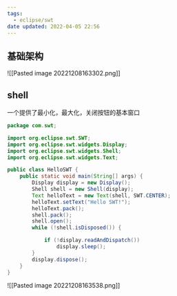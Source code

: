 ```yaml
---
tags:
  - eclipse/swt
date updated: 2022-04-05 22:56
---
```


## 基础架构

![[Pasted image 20221208163302.png]]
## shell

一个提供了最小化，最大化，关闭按钮的基本窗口

```java
package com.swt;

import org.eclipse.swt.SWT;
import org.eclipse.swt.widgets.Display;
import org.eclipse.swt.widgets.Shell;
import org.eclipse.swt.widgets.Text;

public class HelloSWT {
	public static void main(String[] args) {
		Display display = new Display();
		Shell shell = new Shell(display);
		Text helloText = new Text(shell, SWT.CENTER);
		helloText.setText("Hello SWT!");
		helloText.pack();
		shell.pack();
		shell.open();
		while (!shell.isDisposed()) {

			if (!display.readAndDispatch())
				display.sleep();
		}
		display.dispose();
	}
}
```

![[Pasted image 20221208163538.png]]

